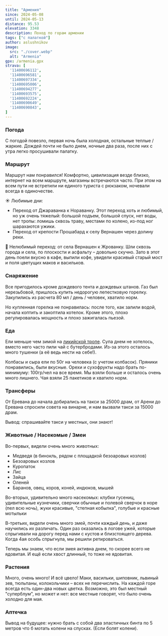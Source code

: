 ```yaml
---
title: "Армения"
since: 2024-05-08
until: 2024-05-13
distance: 95.53
elevation: 3348
description: Поход по горам армении
tags: ["с палаткой"]
author: aslushnikov
image:
  src: "./cover.webp"
  alt: "Armenia"
gpx: /armenia.gpx
strava: [
  '11400696112',
  '11400696581',
  '11400697334',
  '11400695006',
  '11400694277',
  '11400693575',
  '11400692224',
  '11400690649',
  '11400690843',
]
---
```


### Погода

С погодой повезло, первая ночь была холодная, остальные теплые / жаркие. Дождей почти не было днем, ночные два раза, после них с утра легко просушивали палатку.

### Маршрут

Маршрут нам понравился! Комфортно, цивилизация везде близко, интернет на всем маршруте, магазины встречаются часто. При этом на всем пути не встретили ни единого туриста с рюкзаком, ночевали всегда в одиночестве.

☀️ Любимые дни:

* Переход от Джараванка к Нораванку. Этот переход хоть и любимый, но уж очень тяжелый: большой подъем, большой спуск, нет воды, нет тропы: ломишь сквозь траву, местами по колено, из-под ног шарахаются ужики.
* Переход от крепости Прошабард к селу Вернашен через долину реки.

🤬 Нелюбимый переход: от села Вернашен к Жрованку. Шли сквозь города и села, по плоскости и асфальту – довольно скучно. Зато в этот день поели вкусно в кафе, выпили кофе, увидели красивый старый мост и поля цветущих маков и васильков.

### Снаряжение

Все пригодилось кроме дождевого тента и дождевых штанов. Газ был нерезьбовой, пришлось купить недорогую лепестковую горелку. Закупились из расчета 80 мл / день / человек, хватило норм. 

Но купленная горелка не понравилась: после того, как залили водой, начала коптить и закоптила котелок. Кроме этого, плохо регулировалась мощность и плохо зажигалась пьезой.

### Еда

Ели меньше чем зимой на [ликийской тропе](../lycian-way/). Супа днем не хотелось, вместо него часто пили чай с бутербродами. Из-за этого осталось много тушенки (а её ведь нести на себе!).

Колбасы и сыра ели по 50г на человека (с учетом колбасок). Пряники понравились, были вкусные. Орехи и сухофрукты надо брать по-минимуму: 100гр/чел на все время. Мы взяли больше и осталось очень много лишнего. Чая взяли 25 пакетиков и хватило норм.

### Трансферы

От Еревана до начала добирались на такси за 25000 драм, от Арени до Еревана спросили совета на винарне, и нам вызвали такси за 15000 драм.

Вывод: спрашивайте такси у местных, они знают!

### Животные / Насекомые / Змеи

Во-первых, видели очень много животных:

* Медведя (в бинокль, рядом с площадкой безоаровых козлов)
* Безоаровых козлов
* Куропаток
* Лис
* Зайца
* Оленей
* Баранов, овец, коров, коней, индюков, мышей

Во-вторых, удивительно много насекомых: клубки гусениц, удивительные кузнечики, сверчки обычные и полевой сверчок в норе (пел всю ночь), жуки красивые, "степная кобылка", голубые и красные мотыльки

В-третьих, видели очень много змей, почти каждый день, и даже научились их различать. Один раз оказались в логове ужей, которые спрыгивали на дорогу перед нами с кустов и близстоящего дерева. Когда 4ая особь спрыгнула, мы решили ретироваться.

Теперь мы знаем, что если змея активна днем, то скорее всего не ядовитая. И ещё если хвост длинный, то тоже не ядовитая.

### Растения

Много, очень много! И всё цвело! Маки, васильки, шиповник, львиный зев, тюльпаны, колокольчики – всех не перечислить. На каждой горе всегда есть один-два новых цветка. Возможно, это был местный "суперблум", но может и нет: все местные говорят, что было очень холодно для мая. 

### Аптечка

Вывод на будущее: нужно брать с собой два эластичных бинта по 5 метров что б мотать колени на спусках. (Если болят колени).
